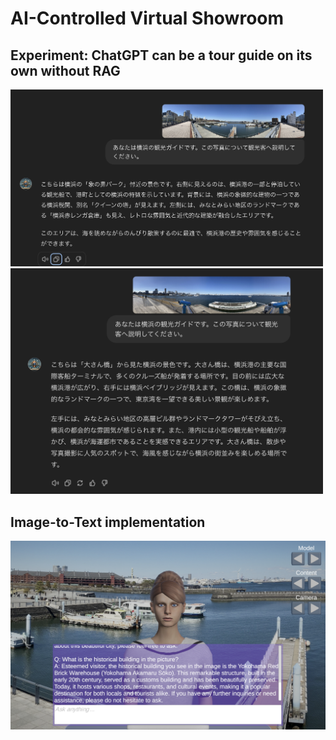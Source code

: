 # AI-Controlled Virtual Showroom

## Experiment: ChatGPT can be a tour guide on its own without RAG

<img src="doc/ImageToTextSample1.png" width=500>

<img src="doc/ImageToTextSample2.png" width=500>

## Image-to-Text implementation

<img src="doc/image_to_text_test.png" width=700>
